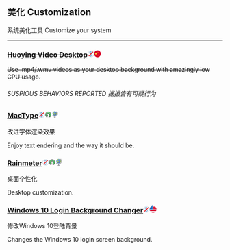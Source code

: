 ## 美化   Customization

系统美化工具   Customize your system

---

### [~~Huoying Video Desktop~~](http://huoying666.com/)![](/assets/图片2.png)![](/assets/china.png)

~~Use .mp4/.wmv videos as your desktop background with amazingly low CPU usage.~~

###### SUSPIOUS BEHAVIORS REPORTED  据报告有可疑行为

### [MacType](http://www.mactype.net/)![](/assets/图片2.png)![](/assets/open-source-icon.png)![](/assets/earth-globe.png)

改进字体渲染效果

Enjoy text endering and the way it should be.

### [Rainmeter](/www.rainmeter.net)![](/assets/图片2.png)![](/assets/open-source-icon.png)![](/assets/earth-globe.png)

桌面个性化

Desktop customization.

### [**Windows 10 Login Background Changer**](https://github.com/PFCKrutonium/Windows-10-Login-Background-Changer)![](/assets/图片2.png)![](/assets/united-states.png)

修改Windows 10登陆背景

Changes the Windows 10 login screen background.

